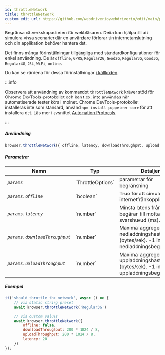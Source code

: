 ```yaml
---
id: throttleNetwork
title: throttleNetwork
custom_edit_url: https://github.com/webdriverio/webdriverio/edit/main/packages/webdriverio/src/commands/browser/throttleNetwork.ts
---
```


Begränsa nätverkskapaciteten för webbläsaren. Detta kan hjälpa till att
simulera vissa scenarier där en användare förlorar sin internetanslutning
och din applikation behöver hantera det.

Det finns många förinställningar tillgängliga med standardkonfigurationer för enkel användning.
De är `offline`, `GPRS`, `Regular2G`, `Good2G`, `Regular3G`, `Good3G`,
`Regular4G`, `DSL`, `WiFi`, `online`.

Du kan se värdena för dessa förinställningar [i källkoden](https://github.com/webdriverio/webdriverio/blob/6824e4eb118a8d20685f12f4bc42f13fd56f8a25/packages/webdriverio/src/commands/browser/throttleNetwork.js#L29).

:::info

Observera att användning av kommandot `throttleNetwork` kräver stöd för Chrome DevTools-protokollet och kan t.ex.
inte användas när automatiserade tester körs i molnet. Chrome DevTools-protokollet installeras inte som standard,
använd `npm install puppeteer-core` för att installera det.
Läs mer i avsnittet [Automation Protocols](/docs/automationProtocols).

:::

##### Användning

```js
browser.throttleNetwork({ offline, latency, downloadThroughput, uploadThroughput })
```

##### Parametrar

<table>
  <thead>
    <tr>
      <th>Namn</th><th>Typ</th><th>Detaljer</th>
    </tr>
  </thead>
  <tbody>
    <tr>
      <td><code><var>params</var></code></td>
      <td>`ThrottleOptions`</td>
      <td>parametrar för begränsning</td>
    </tr>
    <tr>
      <td><code><var>params.offline</var></code></td>
      <td>`boolean`</td>
      <td>True för att simulera internetfrånkoppling.</td>
    </tr>
    <tr>
      <td><code><var>params.latency</var></code></td>
      <td>`number`</td>
      <td>Minsta latens från begäran till mottagande av svarshuvud (ms).</td>
    </tr>
    <tr>
      <td><code><var>params.downloadThroughput</var></code></td>
      <td>`number`</td>
      <td>Maximal aggregerad nedladdningshastighet (bytes/sek). -1 inaktiverar nedladdningsbegränsning.</td>
    </tr>
    <tr>
      <td><code><var>params.uploadThroughput</var></code></td>
      <td>`number`</td>
      <td>Maximal aggregerad uppladdningshastighet (bytes/sek). -1 inaktiverar uppladdningsbegränsning.</td>
    </tr>
  </tbody>
</table>

##### Exempel

```js title="throttleNetwork.js"
it('should throttle the network', async () => {
    // via static string preset
    await browser.throttleNetwork('Regular3G')

    // via custom values
    await browser.throttleNetwork({
        offline: false,
        downloadThroughput: 200 * 1024 / 8,
        uploadThroughput: 200 * 1024 / 8,
        latency: 20
    })
});
```